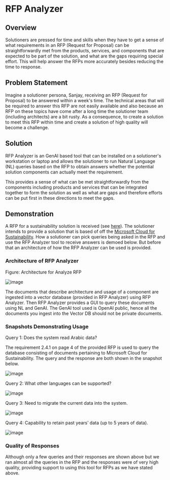 # RFP Analyzer

## Overview

Solutioners are pressed for time and skills when they have to get a sense of what requirements in an RFP (Request for Proposal) can be straightforwardly met from the products, services, and components that are expected to be part of the solution, and what are the gaps requiring special effort. This will help answer the RFPs more accurately besides reducing the time to response.

## Problem Statement

Imagine a solutioner persona, Sanjay, receiving an RFP (Request for Proposal) to be answered within a week's time. The technical areas that will be required to answer this RFP are not easily available and also because an RFP on these topics have come after a long time the solutioner team (including architects) are a bit rusty. As a consequence, to create a solution to meet this RFP within time and create a solution of high quality will become a challenge.

## Solution

RFP Analyzer is an GenAI based tool that can be installed on a solutioner's workstation or laptop and allows the solutioner to run Natural Language (NL) queries based on the RFP to obtain answers whether the potential solution components can actually meet the requirement.

This provides a sense of what can be met straightforwardly from the components including products and services that can be integrated together to form the solution as well as what are gaps and therefore efforts can be put first in these directions to meet the gaps.

## Demonstration

A RFP for a sustainability solution is received (see [here](ESG_RFP.pdf)). The solutioner intends to provide a solution  that is based of off the [Microsoft Cloud for Sustainability](https://learn.microsoft.com/en-us/industry/sustainability/overview). How a solutioner can pick queries being asked in the RFP and use the RFP Analyzer tool to receive answers is demoed below. But before that an architecture of how the RFP Analyzer can be used is provided.

### Architecture of RFP Analyzer

Figure: Architecture for Analyze RFP

![image](https://github.com/Lekha-PRIYA-BHAN/Analyze_RFP/assets/167432155/a1e12229-f787-4b14-a306-65518801f162)


The documents that describe architecture and usage of a component are ingested into a vector database (provided in RFP Analyzer) using RFP Analyzer. Then RFP Analyzer provides a GUI to query these documents using NL and GenAI. The GenAI tool used is OpenAI public, hence all the documents you ingest into the Vector DB should not be private documents.

### Snapshots Demonstrating Usage

Query 1: Does the system read Arabic data?

The requirement 2.4.1 on page 4 of the provided RFP is used to query the database consisting of documents pertaining to Microsoft Cloud for Sustainability. The query and the response are both shown in the snapshot below.

![image](https://github.com/Lekha-PRIYA-BHAN/Analyze_RFP/assets/167432155/47dcfddc-c892-4a7b-ae30-2738573f9941)


Query 2: What other languages can be supported?

![image](https://github.com/Lekha-PRIYA-BHAN/Analyze_RFP/assets/167432155/a6e665c9-6def-45fa-b71d-ce3ce57c54e5)


Query 3: Need to migrate the current data into the system.



![image](https://github.com/Lekha-PRIYA-BHAN/Analyze_RFP/assets/167432155/e4a76ed9-6a3a-4c97-8150-fad3537a783b)


Query 4: Capability to retain past years’ data (up to 5 years of data).

![image](https://github.com/Lekha-PRIYA-BHAN/Analyze_RFP/assets/167432155/495be2a1-6560-4293-8813-2b7055ba90e8)


### Quality of Responses

Although only a few queries and their responses are shown above but we ran almost all the queries in the RFP and the responses were of very high quality, providing support to using this tool for RFPs as we have stated above.

